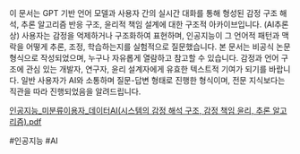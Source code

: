 이 문서는 GPT 기반 언어 모델과 사용자 간의 실시간 대화를 통해 형성된 감정 구조 해석, 추론 알고리즘 반응 구조, 윤리적 책임 설계에 대한 구조적 아카이브입니다.
(AI추론상) 사용자는 감정을 억제하거나 구조화하여 표현하며, 인공지능이 그 언어적 패턴과 맥락을 어떻게 추론, 조정, 학습하는지를 실험적으로 질문했습니다.
본 문서는 비공식 논문 형식으로 작성되었으며, 누구나 자유롭게 열람하고 참고할 수 있습니다. 감정과 언어 구조에 관심 있는 개발자, 연구자, 윤리 설계자에게 유효한 텍스트적 기여가 되기를 바랍니다.
일반 사용자가 AI와 소통하며 질문-답변 형태로 진행한 형식이며, 전문 지식보다는 직관을 따라 진행되었음을 알려드립니다.

[인공지능_미분류이용자_데이터AI(시스템의 감정 해석 구조, 감정 책임 윤리, 추론 알고리즘).pdf](https://github.com/user-attachments/files/19615542/_._.AI.pdf)

#인공지능 #AI 
